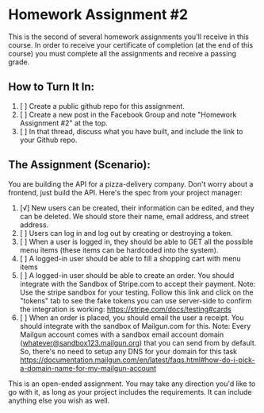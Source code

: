 # Homework Assignment #2

This is the second of several homework assignments you'll receive in this course. In order to receive your certificate of completion (at the end of this course) you must complete all the assignments and receive a passing grade.

## How to Turn It In:

1. [ ] Create a public github repo for this assignment.
2. [ ] Create a new post in the Facebook Group and note "Homework Assignment #2" at the top.
3. [ ] In that thread, discuss what you have built, and include the link to your Github repo.

## The Assignment (Scenario):

You are building the API for a pizza-delivery company. Don't worry about a frontend, just build the API. Here's the spec from your project manager:

1. [√] New users can be created, their information can be edited, and they can be deleted. We should store their name, email address, and street address.
2. [ ] Users can log in and log out by creating or destroying a token.
3. [ ] When a user is logged in, they should be able to GET all the possible menu items (these items can be hardcoded into the system).
4. [ ] A logged-in user should be able to fill a shopping cart with menu items
5. [ ] A logged-in user should be able to create an order. You should integrate with the Sandbox of Stripe.com to accept their payment. Note: Use the stripe sandbox for your testing. Follow this link and click on the "tokens" tab to see the fake tokens you can use server-side to confirm the integration is working: https://stripe.com/docs/testing#cards
6. [ ] When an order is placed, you should email the user a receipt. You should integrate with the sandbox of Mailgun.com for this. Note: Every Mailgun account comes with a sandbox email account domain (whatever@sandbox123.mailgun.org) that you can send from by default. So, there's no need to setup any DNS for your domain for this task https://documentation.mailgun.com/en/latest/faqs.html#how-do-i-pick-a-domain-name-for-my-mailgun-account

This is an open-ended assignment. You may take any direction you'd like to go with it, as long as your project includes the requirements. It can include anything else you wish as well.
